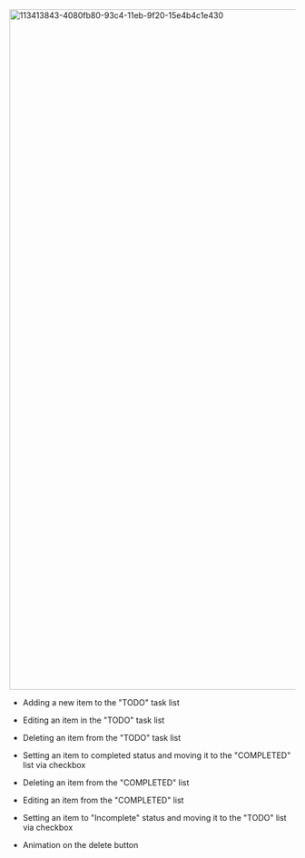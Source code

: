 
<img width="1199" alt="113413843-4080fb80-93c4-11eb-9f20-15e4b4c1e430" src="https://github.com/Jezhora/clean-code-RsSchool/assets/117091303/59de8ad9-630c-462e-a162-a53b23a4872b">

- Adding a new item to the "TODO" task list
- Editing an item in the "TODO" task list
- Deleting an item from the "TODO" task list
- Setting an item to completed status and moving it to the "COMPLETED" list via checkbox

- Deleting an item from the "COMPLETED" list
- Editing an item from the "COMPLETED" list
- Setting an item to "Incomplete" status and moving it to the "TODO" list via checkbox
- Animation on the delete button
  

